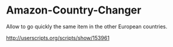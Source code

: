Amazon-Country-Changer
======================

Allow to go quickly the same item in the other European countries.

http://userscripts.org/scripts/show/153961